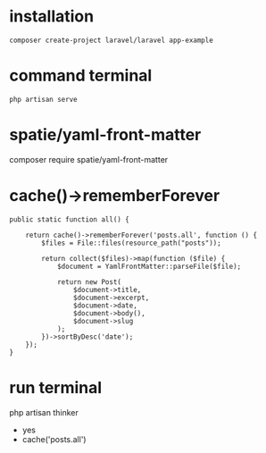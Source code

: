 # installation

    composer create-project laravel/laravel app-example

# command terminal

    php artisan serve

# spatie/yaml-front-matter

composer require spatie/yaml-front-matter

# cache()->rememberForever

    public static function all() {

        return cache()->rememberForever('posts.all', function () {
            $files = File::files(resource_path("posts"));

            return collect($files)->map(function ($file) {
                $document = YamlFrontMatter::parseFile($file);

                return new Post(
                    $document->title,
                    $document->excerpt,
                    $document->date,
                    $document->body(),
                    $document->slug
                );
            })->sortByDesc('date');
        });
    }

# run terminal

php artisan thinker

-   yes
-   cache('posts.all')

